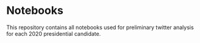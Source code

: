 # Notebooks

This repository contains all notebooks used for preliminary twitter analysis for each 2020 presidential candidate.
